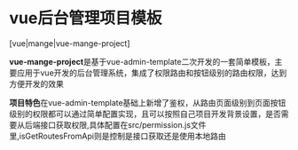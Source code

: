 # vue后台管理项目模板
[vue|mange|vue-mange-project]

**vue-mange-project**是基于vue-admin-template二次开发的一套简单模板，主要应用于vue开发的后台管理系统，集成了权限路由和按钮级别的路由权限，达到方便开发的效果

**项目特色**在vue-admin-template基础上新增了鉴权，从路由页面级别到页面按钮级别的权限都可以通过简单配置实现，且可以按照自己项目开发背景设置，是否需要从后端接口获取权限,具体配置在src/permission.js文件里,isGetRoutesFromApi则是控制是接口获取还是使用本地路由
 

